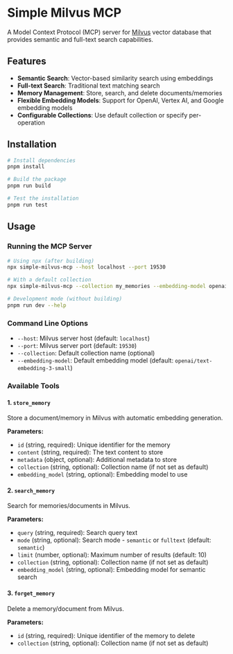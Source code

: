 # Simple Milvus MCP

A Model Context Protocol (MCP) server for [Milvus](https://milvus.io/) vector database that provides semantic and full-text search capabilities.

## Features

- **Semantic Search**: Vector-based similarity search using embeddings
- **Full-text Search**: Traditional text matching search
- **Memory Management**: Store, search, and delete documents/memories
- **Flexible Embedding Models**: Support for OpenAI, Vertex AI, and Google embedding models
- **Configurable Collections**: Use default collection or specify per-operation

## Installation

```bash
# Install dependencies
pnpm install

# Build the package
pnpm run build

# Test the installation
pnpm run test
```

## Usage

### Running the MCP Server

```bash
# Using npx (after building)
npx simple-milvus-mcp --host localhost --port 19530

# With a default collection
npx simple-milvus-mcp --collection my_memories --embedding-model openai/text-embedding-3-small

# Development mode (without building)
pnpm run dev --help
```

### Command Line Options

- `--host`: Milvus server host (default: `localhost`)
- `--port`: Milvus server port (default: `19530`)
- `--collection`: Default collection name (optional)
- `--embedding-model`: Default embedding model (default: `openai/text-embedding-3-small`)

### Available Tools

#### 1. `store_memory`
Store a document/memory in Milvus with automatic embedding generation.

**Parameters:**
- `id` (string, required): Unique identifier for the memory
- `content` (string, required): The text content to store
- `metadata` (object, optional): Additional metadata to store
- `collection` (string, optional): Collection name (if not set as default)
- `embedding_model` (string, optional): Embedding model to use

#### 2. `search_memory`
Search for memories/documents in Milvus.

**Parameters:**
- `query` (string, required): Search query text
- `mode` (string, optional): Search mode - `semantic` or `fulltext` (default: `semantic`)
- `limit` (number, optional): Maximum number of results (default: 10)
- `collection` (string, optional): Collection name (if not set as default)
- `embedding_model` (string, optional): Embedding model for semantic search

#### 3. `forget_memory`
Delete a memory/document from Milvus.

**Parameters:**
- `id` (string, required): Unique identifier of the memory to delete
- `collection` (string, optional): Collection name (if not set as default)
